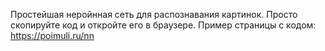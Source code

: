 Простейшая неройнная сеть для распознавания картинок. Просто скопируйте код и откройте его в браузере.
Пример страницы с кодом: https://poimuli.ru/nn 
